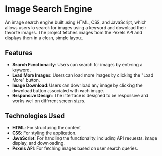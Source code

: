 # Image Search Engine

An image search engine built using HTML, CSS, and JavaScript, which allows users to search for images using a keyword and download their favorite images. The project fetches images from the Pexels API and displays them in a clean, simple layout.

## Features

- **Search Functionality**: Users can search for images by entering a keyword.
- **Load More Images**: Users can load more images by clicking the "Load More" button.
- **Image Download**: Users can download any image by clicking the download button associated with each image.
- **Responsive Design**: The interface is designed to be responsive and works well on different screen sizes.

## Technologies Used

- **HTML**: For structuring the content.
- **CSS**: For styling the application.
- **JavaScript**: For handling the functionality, including API requests, image display, and downloading.
- **Pexels API**: For fetching images based on user search queries.
